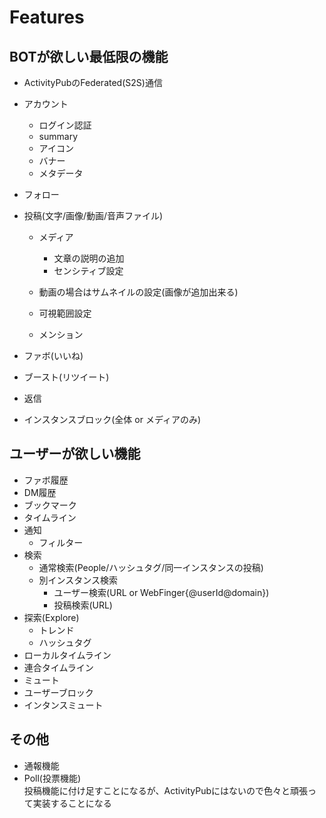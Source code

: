 # Features

## BOTが欲しい最低限の機能

- ActivityPubのFederated(S2S)通信

- アカウント

  - ログイン認証
  - summary
  - アイコン
  - バナー
  - メタデータ

- フォロー

- 投稿(文字/画像/動画/音声ファイル)

  - メディア
    - 文章の説明の追加
    - センシティブ設定
  - 動画の場合はサムネイルの設定(画像が追加出来る)

  - 可視範囲設定
  - メンション

- ファボ(いいね)

- ブースト(リツイート)

- 返信

- インスタンスブロック(全体 or メディアのみ)

## ユーザーが欲しい機能

- ファボ履歴
- DM履歴
- ブックマーク
- タイムライン
- 通知
  - フィルター
- 検索
  - 通常検索(People/ハッシュタグ/同一インスタンスの投稿)
  - 別インスタンス検索
    - ユーザー検索(URL or WebFinger{@userId@domain})
    - 投稿検索(URL)
- 探索(Explore)
  - トレンド
  - ハッシュタグ
- ローカルタイムライン
- 連合タイムライン
- ミュート
- ユーザーブロック
- インタンスミュート

## その他

- 通報機能
- Poll(投票機能)  
  投稿機能に付け足すことになるが、ActivityPubにはないので色々と頑張って実装することになる
